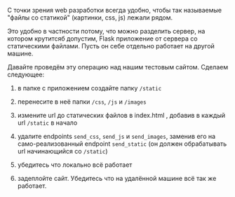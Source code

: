 С точки зрения web разработки всегда удобно, чтобы так называемые
    "файлы со статикой" (картинки, css, js) лежали рядом.

Это удобно в частности потому, что можно разделить сервер, на котором крутитсяб
    допустим, Flask приложение от сервера со статическими файлами. Пусть он себе
    отдельно работает на другой машине.

Давайте проведём эту операцию над нашим тестовым сайтом. Сделаем следующее:

1. в папке с приложением создайте папку `/static`

2. перенесите в неё папки `/css`, `/js` и `/images`

3. измените url до статических файлов в index.html , добавив в каждый url `/static` в начало

4. удалите endpoints `send_css`, `send_js` и `send_images`, заменив его на
    само-реализованный endpoint `send_static` (он должен обрабатывать url начинающийся со `/static`)

5. убедитесь что локально всё работает

6. задеплойте сайт. Убедитесь что на удалённой машине всё так же работает.
